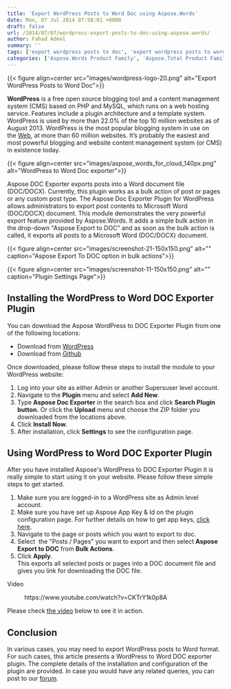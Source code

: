 ```yaml
---
title: 'Export WordPress Posts to Word Doc using Aspose.Words'
date: Mon, 07 Jul 2014 07:58:01 +0000
draft: false
url: /2014/07/07/wordpress-export-posts-to-doc-using-aspose.words/
author: Fahad Adeel
summary: ''
tags: ['export wordpress posts to doc', 'export wordpress posts to word', 'export wordpress to word', 'wordpress to word doc']
categories: ['Aspose.Words Product Family', 'Aspose.Total Product Family']
---
```




{{< figure align=center src="images/wordpress-logo-20.png" alt="Export WordPress Posts to Word Doc">}}


**WordPress** is a free open source blogging tool and a content management system (CMS) based on PHP and MySQL, which runs on a web hosting service. Features include a plugin architecture and a template system. WordPress is used by more than 22.0% of the top 10 million websites as of August 2013. WordPress is the most popular blogging system in use on the [Web][1], at more than 60 million websites. It’s probably the easiest and most powerful blogging and website content management system (or CMS) in existence today.



{{< figure align=center src="images/aspose_words_for_cloud_140px.png" alt="WordPress to Word Doc exporter">}}


Aspose DOC Exporter exports posts into a Word document file (DOC/DOCX). Currently, this plugin works as a bulk action of post or pages or any custom post type. The Aspose Doc Exporter Plugin for WordPress allows administrators to export post contents to Microsoft Word (DOC/DOCX) document. This module demonstrates the very powerful export feature provided by Aspose.Words. It adds a simple bulk action in the drop-down "Aspose Export to DOC" and as soon as the bulk action is called, it exports all posts to a Microsoft Word (DOC/DOCX) document.



{{< figure align=center src="images/screenshot-21-150x150.png" alt="" caption="Aspose Export To DOC option in bulk actions">}}




{{< figure align=center src="images/screenshot-11-150x150.png" alt="" caption="Plugin Settings Page">}}


## Installing the WordPress to Word DOC Exporter Plugin

You can download the Aspose WordPress to DOC Exporter Plugin from one of the following locations:

*   Download from [WordPress][2]
*   Download from [Github][3]

Once downloaded, please follow these steps to install the module to your WordPress website:

1.  Log into your site as either Admin or another Supersuser level account.
2.  Navigate to the **Plugin** menu and select **Add New**.
3.  Type **Aspose Doc Exporter** in the search box and click **Search Plugin button.** Or click the **Upload** menu and choose the ZIP folder you downloaded from the locations above.
4.  Click **Install Now**.
5.  After installation, click **Settings** to see the configuration page.

## Using WordPress to Word DOC Exporter Plugin

After you have installed Aspose's WordPress to DOC Exporter Plugin it is really simple to start using it on your website. Please follow these simple steps to get started.

1.  Make sure you are logged-in to a WordPress site as Admin level account.
2.  Make sure you have set up Aspose App Key & Id on the plugin configuration page. For further details on how to get app keys, [click here][4].
3.  Navigate to the page or posts which you want to export to doc.
4.  Select  the "Posts / Pages" you want to export and then select **Aspose Export to DOC** from **Bulk Actions**.
5.  Click **Apply**.  
    This exports all selected posts or pages into a DOC document file and gives you link for downloading the DOC file.

Video

<figure class="wp-block-embed is-type-video is-provider-youtube wp-block-embed-youtube wp-embed-aspect-16-9 wp-has-aspect-ratio"><div class="wp-block-embed__wrapper">https://www.youtube.com/watch?v=CKTrY1k0p8A</div></figure>

Please check [the video][5] below to see it in action.

## Conclusion

In various cases, you may need to export WordPress posts to Word format. For such cases, this article presents a WordPress to Word DOC exporter plugin. The complete details of the installation and configuration of the plugin are provided. In case you would have any related queries, you can post to our [forum][6].




[1]: http://en.wikipedia.org/wiki/World_Wide_Web
[2]: https://wordpress.org/plugins/aspose-doc-exporter/
[3]: https://github.com/asposeforcloud/Aspose_Cloud_for_WordPress/
[4]: https://docs.aspose.cloud/display/storagecloud/Create+New+App+and+Get+App+Key+and+SID
[5]: https://www.youtube.com/watch?v=CKTrY1k0p8A
[6]: https://forum.aspose.com/




